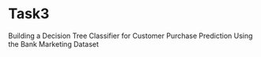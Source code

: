# Task3
Building a Decision Tree Classifier for Customer Purchase Prediction Using the Bank Marketing Dataset
